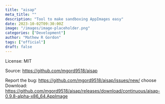 ```yaml
---
title: "aisap"
meta_title: ""
description: "Tool to make sandboxing AppImages easy"
date: 2023-10-02T09:30:00Z
image: "/images/image-placeholder.png"
categories: ["Development"]
author: "Mathew R Gordon"
tags: ["official"]
draft: false
---
```


License: MIT

Source: https://github.com/mgord9518/aisap

Report the bug: https://github.com/mgord9518/aisap/issues/new/  choose
Download: https://github.com/mgord9518/aisap/releases/download/continuous/aisap-0.9.8-alpha-x86_64.AppImage
